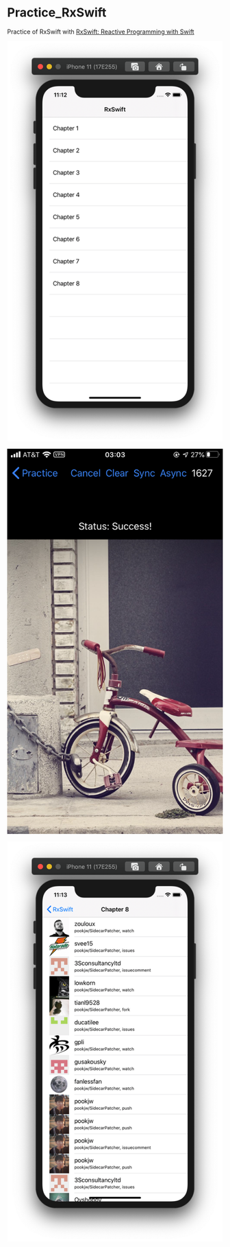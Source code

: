 # Practice_RxSwift

Practice of RxSwift with [RxSwift: Reactive Programming with Swift](https://store.raywenderlich.com/products/rxswift)

![1](images/1.png)

![2](images/2.png)

![3](images/3.png)
